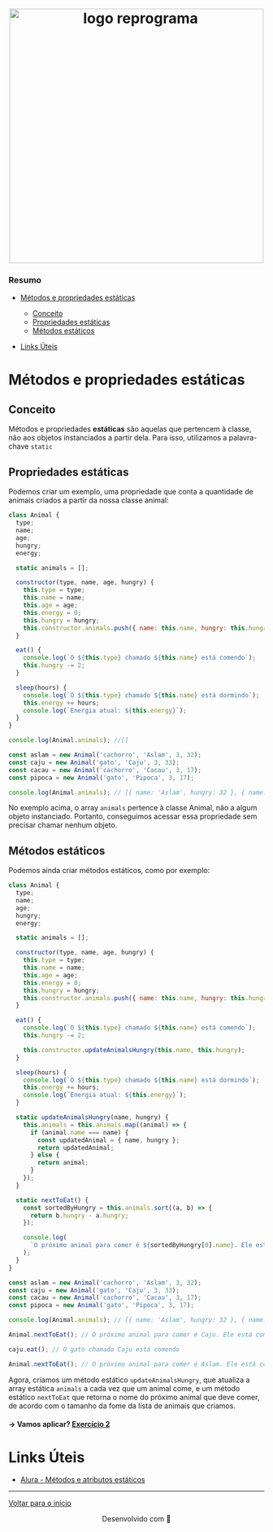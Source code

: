<h1 align="center">
  <img src="../assets/reprograma-fundos-claros.png" alt="logo reprograma" width="500">
</h1>

### Resumo

- [Métodos e propriedades estáticas](#métodos-e-atributos-estáticas)

  - [Conceito](#conceito)
  - [Propriedades estáticas](#propriedades-estáticas)
  - [Métodos estáticos](#métodos-estáticos)

- [Links Úteis](#links-úteis)

# Métodos e propriedades estáticas

## Conceito

Métodos e propriedades **estáticas** são aquelas que pertencem à classe, não aos objetos instanciados a partir dela. Para isso, utilizamos a palavra-chave `static`

## Propriedades estáticas
Podemos criar um exemplo, uma propriedade que conta a quantidade de animais criados a partir da nossa classe animal:

```javascript
class Animal {
  type;
  name;
  age;
  hungry;
  energy;

  static animals = [];

  constructor(type, name, age, hungry) {
    this.type = type;
    this.name = name;
    this.age = age;
    this.energy = 0;
    this.hungry = hungry;
    this.constructor.animals.push({ name: this.name, hungry: this.hungry });
  }

  eat() {
    console.log(`O ${this.type} chamado ${this.name} está comendo`);
    this.hungry -= 2;
  }

  sleep(hours) {
    console.log(`O ${this.type} chamado ${this.name} está dormindo`);
    this.energy += hours;
    console.log(`Energia atual: ${this.energy}`);
  }
}

console.log(Animal.animals); //[]

const aslam = new Animal('cachorro', 'Aslam', 3, 32);
const caju = new Animal('gato', 'Caju', 3, 33);
const cacau = new Animal('cachorro', 'Cacau', 3, 17);
const pipoca = new Animal('gato', 'Pipoca', 3, 17);

console.log(Animal.animals); // [{ name: 'Aslam', hungry: 32 }, { name: 'Caju', hungry: 33 }, { name: 'Cacau', hungry: 17 }, { name: 'Pipoca', hungry: 17 }]
```

No exemplo acima, o array `animals` pertence à classe Animal, não a algum objeto instanciado. Portanto, conseguimos acessar essa propriedade sem precisar chamar nenhum objeto.

## Métodos estáticos
Podemos ainda criar métodos estáticos, como por exemplo:

```javascript
class Animal {
  type;
  name;
  age;
  hungry;
  energy;

  static animals = [];

  constructor(type, name, age, hungry) {
    this.type = type;
    this.name = name;
    this.age = age;
    this.energy = 0;
    this.hungry = hungry;
    this.constructor.animals.push({ name: this.name, hungry: this.hungry });
  }

  eat() {
    console.log(`O ${this.type} chamado ${this.name} está comendo`);
    this.hungry -= 2;

    this.constructor.updateAnimalsHungry(this.name, this.hungry);
  }

  sleep(hours) {
    console.log(`O ${this.type} chamado ${this.name} está dormindo`);
    this.energy += hours;
    console.log(`Energia atual: ${this.energy}`);
  }

  static updateAnimalsHungry(name, hungry) {
    this.animals = this.animals.map((animal) => {
      if (animal.name === name) {
        const updatedAnimal = { name, hungry };
        return updatedAnimal;
      } else {
        return animal;
      }
    });
  }

  static nextToEat() {
    const sortedByHungry = this.animals.sort((a, b) => {
      return b.hungry - a.hungry;
    });

    console.log(
      `O próximo animal para comer é ${sortedByHungry[0].name}. Ele está com ${sortedByHungry[0].hungry} de fome`
    );
  }
}

const aslam = new Animal('cachorro', 'Aslam', 3, 32);
const caju = new Animal('gato', 'Caju', 3, 33);
const cacau = new Animal('cachorro', 'Cacau', 3, 17);
const pipoca = new Animal('gato', 'Pipoca', 3, 17);

console.log(Animal.animals); // [{ name: 'Aslam', hungry: 32 }, { name: 'Caju', hungry: 33 }, { name: 'Cacau', hungry: 17 }, { name: 'Pipoca', hungry: 17 }]

Animal.nextToEat(); // O próximo animal para comer é Caju. Ele está com 33 de fome

caju.eat(); // O gato chamado Caju está comendo

Animal.nextToEat(); // O próximo animal para comer é Aslam. Ele está com 32 de fome
```

Agora, criamos um método estático `updateAnimalsHungry`, que atualiza a array estática `animals` a cada vez que um animal come, e um método estático `nextToEat` que retorna o nome do próximo animal que deve comer, de acordo com o tamanho da fome da lista de animais que criamos.

#### → Vamos aplicar? [Exercício 2](/exercicios/para-sala/exercicio-2)

# Links Úteis
- [Alura - Métodos e atributos estáticos](https://site.alura.com.br/apostila-csharp-orientacao-objetos/metodos-e-atributos-estaticos)

---

[Voltar para o início](../README.md)

<p align="center">
  Desenvolvido com &#128156
</p>
